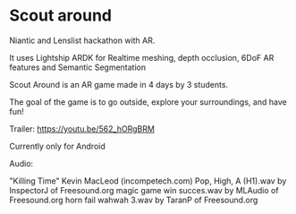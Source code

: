 # Scout around
Niantic and Lenslist hackathon with AR.

It uses Lightship ARDK for Realtime meshing, depth occlusion, 6DoF AR features and Semantic Segmentation

Scout Around is an AR game made in 4 days by 3 students.

The goal of the game is to go outside, explore your surroundings, and have fun!

Trailer: https://youtu.be/562_hORgBRM

Currently only for Android





Audio:

"Killing Time" Kevin MacLeod (incompetech.com)
Pop, High, A (H1).wav by InspectorJ  of Freesound.org
magic game win succes.wav  by MLAudio of Freesound.org
horn fail wahwah 3.wav  by TaranP of Freesound.org
